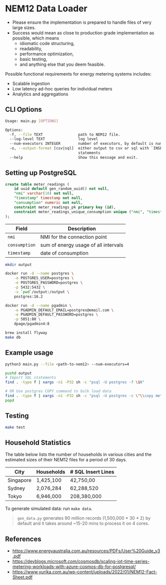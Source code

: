 # NEM12 Data Loader

* Please ensure the implementation is prepared to handle files of very large sizes.
* Success would mean as close to production grade implementation as possible, which means
    * idiomatic code structuring,
    * readability,
    * performance optimization,
    * basic testing,
    * and anything else that you deem feasible.

Possible functional requirements for energy metering systems includes:

* Scalable ingestion
* Low latency ad-hoc queries for individual meters
* Analytics and aggregations


## CLI Options

```bash
Usage: main.py [OPTIONS]

Options:
  -f, --file TEXT                path to NEM12 file.
  --log-level TEXT               log level
  --num-executors INTEGER        number of executors, by default is number of CPU cores
  -o, --output-format [csv|sql]  either output to csv or sql with `INSERT`
                                 statements
  --help                         Show this message and exit.
```

## Setting up PostgreSQL

```sql
create table meter_readings (
    id uuid default gen_random_uuid() not null,
    "nmi" varchar(10) not null,
    "timestamp" timestamp not null,
    "consumption" numeric not null,
    constraint meter_readings_pk primary key (id),
    constraint meter_readings_unique_consumption unique ("nmi", "timestamp")
);
```

| Field         | Description                          |
|---------------|--------------------------------------|
| `nmi`         | NMI for the connection point         |
| `consumption` | sum of energy usage of all intervals |
| `timestamp`   | date of consumption                  |



```bash
mkdir output

docker run -d --name postgres \
    -e POSTGRES_USER=postgres \
    -e POSTGRES_PASSWORD=postgres \
    -p 5432:5432 \
    -v `pwd`/output:/output \
    postgres:16.2

docker run -d --name pgadmin \
    -e PGADMIN_DEFAULT_EMAIL=postgres@email.com \
    -e PGADMIN_DEFAULT_PASSWORD=postgres \
    -p 5051:80 \
    dpage/pgadmin4:8

brew install flyway
make db
```

## Example usage
```bash
python3 main.py --file <path-to-nem12> --num-executors=4

pushd output
# Import SQL statements
find . -type f | xargs -n1 -P32 sh -c "psql -U postgres -f \$0"

# OR Use postgres COPY command to bulk load data
find . -type f | xargs -n1 -P32 sh -c "psql -U postgres -c \"\\copy meter_readings (nmi, timestamp, consumption) from '\$0' DELIMITERS ',' CSV\""
popd
```

## Testing

```bash
make test
```


## Household Statistics

The table below lists the number of households in various cities and the estimated sizes of their NEM12 files for a period of 30 days.


| City      | Households | # SQL Insert Lines  |
|-----------|------------|---------------------|
| Singapore | 1,425,100  |     42,750,00       |
| Sydney    | 2,076,284  |     62,288,520      |
| Tokyo     | 6,946,000  |     208,380,000     |

To generate simulated data: run `make data`.

> `gen_data.py` generates 90 million records (1,500,000 * 30 * 2) by default and it takes around ~15-20 mins to process it on 4 cores.

## References

* https://www.energyaustralia.com.au/resources/PDFs/User%20Guide_v3.pdf
* https://devblogs.microsoft.com/cosmosdb/scaling-iot-time-series-metering-workloads-with-azure-cosmos-db-for-postgresql/
* https://www.yurika.com.au/wp-content/uploads/2022/01/NEM12-Fact-Sheet.pdf


